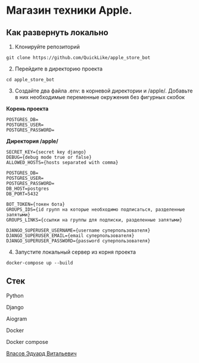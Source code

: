 # Магазин техники Apple.

## Как развернуть локально
1. Клонируйте репозиторий 
```
git clone https://github.com/QuickLike/apple_store_bot
```
2. Перейдите в директорию проекта
```
cd apple_store_bot
```
3. Создайте два файла .env: в корневой директории и /apple/. Добавьте в них необходимые переменные окружения без фигурных скобок

__Корень проекта__
```
POSTGRES_DB=
POSTGRES_USER=
POSTGRES_PASSWORD=
```

__Директория /apple/__
```
SECRET_KEY={secret key django}
DEBUG={debug mode true or false}
ALLOWED_HOSTS={hosts separated with comma}

POSTGRES_DB=
POSTGRES_USER=
POSTGRES_PASSWORD=
DB_HOST=postgres
DB_PORT=5432

BOT_TOKEN={токен бота}
GROUPS_IDS={id групп на которые необходимо подписаться, разделенные запятыми}
GROUPS_LINKS={ссылки на группы для подписки, разделенные запятыми}

DJANGO_SUPERUSER_USERNAME={username суперпользователя}
DJANGO_SUPERUSER_EMAIL={email суперпользователя}
DJANGO_SUPERUSER_PASSWORD={password суперпользователя}
```
4. Запустите локальный сервер из корня проекта
```
docker-compose up --build
```


## Стек

Python

Django

Aiogram

Docker

Docker compose

[Власов Эдуард Витальевич](https://github.com/QuickLike)
